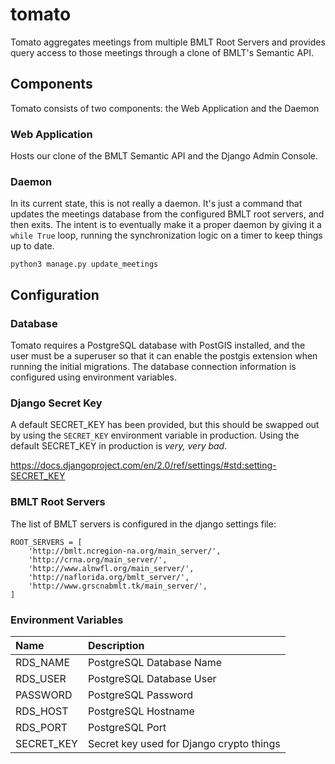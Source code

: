 # tomato

Tomato aggregates meetings from multiple BMLT Root Servers and provides query access to those meetings through a clone of BMLT's Semantic API.

## Components
Tomato consists of two components: the Web Application and the Daemon

### Web Application
Hosts our clone of the BMLT Semantic API and the Django Admin Console.

### Daemon
In its current state, this is not really a daemon. It's just a command that updates the meetings database from the configured BMLT root servers, and then exits. The intent is to eventually make it a proper daemon by giving it a `while True` loop, running the synchronization logic on a timer to keep things up to date.

`python3 manage.py update_meetings`

## Configuration

### Database
Tomato requires a PostgreSQL database with PostGIS installed, and the user must be a superuser so that it can enable the postgis extension when running the initial migrations. The database connection information is configured using environment variables.

### Django Secret Key
A default SECRET_KEY has been provided, but this should be swapped out by using the `SECRET_KEY` environment variable in production. Using the default SECRET_KEY in production is _very, very bad_.

https://docs.djangoproject.com/en/2.0/ref/settings/#std:setting-SECRET_KEY

### BMLT Root Servers
The list of BMLT servers is configured in the django settings file:
```
ROOT_SERVERS = [
    'http://bmlt.ncregion-na.org/main_server/',
    'http://crna.org/main_server/',
    'http://www.alnwfl.org/main_server/',
    'http://naflorida.org/bmlt_server/',
    'http://www.grscnabmlt.tk/main_server/',
]
```

###  Environment Variables

| Name | Description |
| :--- | :---------- |
| RDS_NAME | PostgreSQL Database Name |
| RDS_USER | PostgreSQL Database User |
| PASSWORD | PostgreSQL Password |
| RDS_HOST | PostgreSQL Hostname |
| RDS_PORT | PostgreSQL Port |
| SECRET_KEY | Secret key used for Django crypto things |
